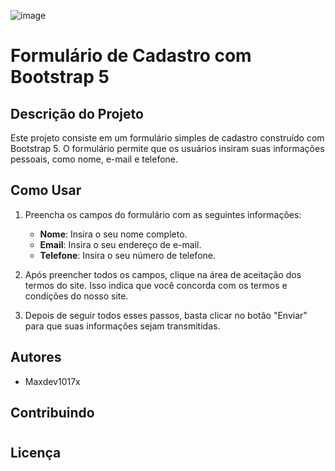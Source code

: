 ![image](https://github.com/Maxdev1017x/exercicio_bootstrap/assets/117764643/3a17a3aa-99e7-4613-922d-57ebc4943bd8)


# Formulário de Cadastro com Bootstrap 5

## Descrição do Projeto


Este projeto consiste em um formulário simples de cadastro construído com Bootstrap 5. O formulário permite que os usuários insiram suas informações pessoais, como nome, e-mail e telefone.


## Como Usar

1. Preencha os campos do formulário com as seguintes informações:
    - **Nome**: Insira o seu nome completo.
    - **Email**: Insira o seu endereço de e-mail.
    - **Telefone**: Insira o seu número de telefone.

2. Após preencher todos os campos, clique na área de aceitação dos termos do site. Isso indica que você concorda com os termos e condições do nosso site.

3. Depois de seguir todos esses passos, basta clicar no botão "Enviar" para que suas informações sejam transmitidas.

   
## Autores

* Maxdev1017x


## Contribuindo

#

## Licença

#
